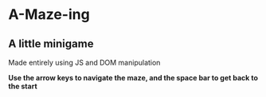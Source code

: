 # A-Maze-ing
## A little minigame

Made entirely using JS and DOM manipulation

__Use the arrow keys to navigate the maze, and the space bar to get back to the start__
